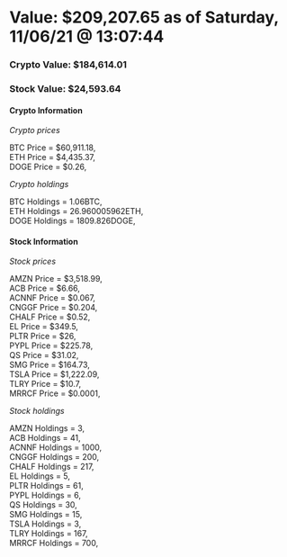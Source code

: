 # Value: $209,207.65 as of Saturday, 11/06/21 @ 13:07:44 

### Crypto Value: $184,614.01

### Stock Value: $24,593.64

#### Crypto Information 
*Crypto prices* 

BTC Price = $60,911.18,  
ETH Price = $4,435.37,  
DOGE Price = $0.26,  


*Crypto holdings* 

BTC Holdings = 1.06BTC,  
ETH Holdings = 26.960005962ETH,  
DOGE Holdings = 1809.826DOGE,  


#### Stock Information 

*Stock prices* 

AMZN Price = $3,518.99,  
ACB Price = $6.66,  
ACNNF Price = $0.067,  
CNGGF Price = $0.204,  
CHALF Price = $0.52,  
EL Price = $349.5,  
PLTR Price = $26,  
PYPL Price = $225.78,  
QS Price = $31.02,  
SMG Price = $164.73,  
TSLA Price = $1,222.09,  
TLRY Price = $10.7,  
MRRCF Price = $0.0001,  


*Stock holdings* 

AMZN Holdings = 3,  
ACB Holdings = 41,  
ACNNF Holdings = 1000,  
CNGGF Holdings = 200,  
CHALF Holdings = 217,  
EL Holdings = 5,  
PLTR Holdings = 61,  
PYPL Holdings = 6,  
QS Holdings = 30,  
SMG Holdings = 15,  
TSLA Holdings = 3,  
TLRY Holdings = 167,  
MRRCF Holdings = 700,  


